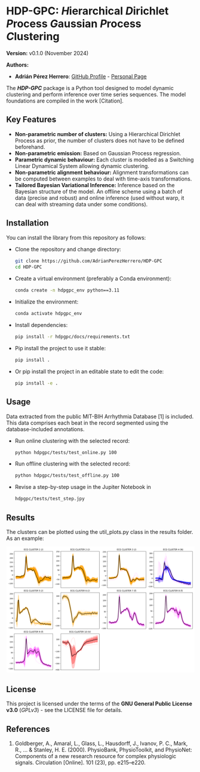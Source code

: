 # HDP-GPC: <i>H</i>ierarchical <i>D</i>irichlet <i>P</i>rocess <i>G</i>aussian <i>P</i>rocess <i>C</i>lustering 

**Version:** v0.1.0 (November 2024)

**Authors:**
 - **Adrián Pérez Herrero**: [GitHub Profile](https://github.com/AdrianPerezHerrero) -
[Personal Page](https://citius.gal/team/adrian-perez-herrero)


The ***HDP-GPC*** package is a Python tool designed to model dynamic clustering and perform inference over time series sequences.
The model foundations are compiled in the work [Citation].

## Key Features
- **Non-parametric number of clusters:** Using a Hierarchical Dirichlet Process as prior, the number of clusters
does not have to be defined beforehand.
- **Non-parametric emission:** Based on Gaussian Process regression.
- **Parametric dynamic behaviour:** Each cluster is modelled as a Switching Linear Dynamical System allowing dynamic clustering.
- **Non-parametric alignment behaviour:** Alignment transformations can be computed between examples to deal with time-axis transformations.
- **Tailored Bayesian Variational Inference:** Inference based on the Bayesian structure of the model.
An offline scheme using a batch of data (precise and robust) and online inference (used without warp, it can deal with streaming data under some conditions).

## Installation
You can install the library from this repository as follows:
- Clone the repository and change directory:
    ```bash
    git clone https://github.com/AdrianPerezHerrero/HDP-GPC
    cd HDP-GPC
    ```
- Create a virtual environment (preferably a Conda environment):
    ```bash
    conda create -n hdpgpc_env python==3.11
    ```
- Initialize the environment:
    ```bash
    conda activate hdpgpc_env
    ```
- Install dependencies:
    ```bash
    pip install -r hdpgpc/docs/requirements.txt
    ```
- Pip install the project to use it stable:
    ```bash
    pip install .
    ```
- Or pip install the project in an editable state to edit the code:
    ```bash
    pip install -e .
    ```
    
## Usage

Data extracted from the public MIT-BIH Arrhythmia Database [1] is included.
This data comprises each beat in the record segmented using the database-included annotations. 
- Run online clustering with the selected record:
    ```bash
    python hdpgpc/tests/test_online.py 100
    ```
- Run offline clustering with the selected record:
    ```bash
    python hdpgpc/tests/test_offline.py 100
    ```
- Revise a step-by-step usage in the Jupiter Notebook in
    ```bash
    hdpgpc/tests/test_step.jpy
    ```

## Results

The clusters can be plotted using the util_plots.py class in the results folder. As an example:

![Clusters computed for lead 1 of record 102 of MIT-BIH Arrhythmia Database](hdpgpc/results/Rec102_Offline_Clusters_Lead_1.png)

## License
This project is licensed under the terms of the **GNU General Public License v3.0** (*GPLv3*) - see the LICENSE file 
for details.

## References
1. Goldberger, A., Amaral, L., Glass, L., Hausdorff, J., Ivanov, P. C., Mark, R., ... & Stanley, H. E. (2000).
PhysioBank, PhysioToolkit, and PhysioNet: Components of a new research resource for complex physiologic signals.
Circulation [Online]. 101 (23), pp. e215–e220.
